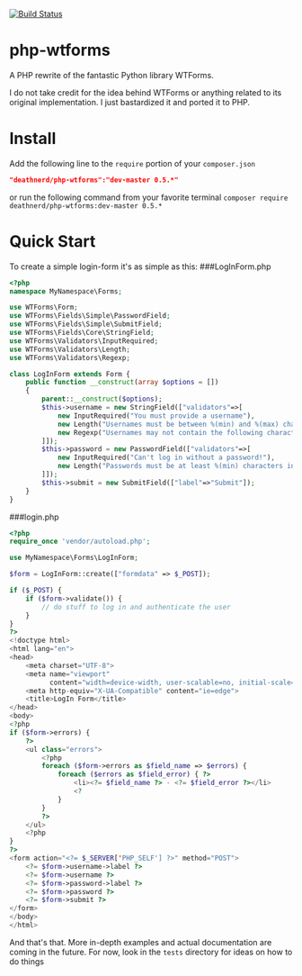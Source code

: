 [![Build Status](https://travis-ci.org/Deathnerd/php-wtforms.svg?branch=master)](https://travis-ci.org/Deathnerd/php-wtforms)
# php-wtforms
A PHP rewrite of the fantastic Python library WTForms. 

I do not take credit for the idea behind WTForms or anything related to its original implementation. I just bastardized it and ported it to PHP. 

# Install
Add the following line to the `require` portion of your `composer.json`
```json
"deathnerd/php-wtforms":"dev-master 0.5.*"
```
or run the following command from your favorite terminal
`composer require deathnerd/php-wtforms:dev-master 0.5.*`

# Quick Start
To create a simple login-form it's as simple as this:
###LogInForm.php
```php
<?php
namespace MyNamespace\Forms;

use WTForms\Form;
use WTForms\Fields\Simple\PasswordField;
use WTForms\Fields\Simple\SubmitField;
use WTForms\Fields\Core\StringField;
use WTForms\Validators\InputRequired;
use WTForms\Validators\Length;
use WTForms\Validators\Regexp;

class LogInForm extends Form {
    public function __construct(array $options = [])
    {
        parent::__construct($options);
        $this->username = new StringField(["validators"=>[
            new InputRequired("You must provide a username"),
            new Length("Usernames must be between %(min) and %(max) characters long", ["min"=>3, "max"=>10]),
            new Regexp("Usernames may not contain the following characters: ;-/@", ["regex"=>'/^((?!;\\-\\/@).)*$/'])
        ]]);
        $this->password = new PasswordField(["validators"=>[
            new InputRequired("Can't log in without a password!"),
            new Length("Passwords must be at least %(min) characters in length", ["min"=>5])
        ]]);
        $this->submit = new SubmitField(["label"=>"Submit"]);
    }
}
```
###login.php
```php
<?php
require_once 'vendor/autoload.php';

use MyNamespace\Forms\LogInForm;

$form = LogInForm::create(["formdata" => $_POST]);

if ($_POST) {
    if ($form->validate()) {
        // do stuff to log in and authenticate the user
    }
}
?>
<!doctype html>
<html lang="en">
<head>
    <meta charset="UTF-8">
    <meta name="viewport"
          content="width=device-width, user-scalable=no, initial-scale=1.0, maximum-scale=1.0, minimum-scale=1.0">
    <meta http-equiv="X-UA-Compatible" content="ie=edge">
    <title>LogIn Form</title>
</head>
<body>
<?php
if ($form->errors) {
    ?>
    <ul class="errors">
        <?php
        foreach ($form->errors as $field_name => $errors) {
            foreach ($errors as $field_error) { ?>
                <li><?= $field_name ?> - <?= $field_error ?></li>
                <?
            }
        }
        ?>
    </ul>
    <?php
}
?>
<form action="<?= $_SERVER['PHP_SELF'] ?>" method="POST">
    <?= $form->username->label ?>
    <?= $form->username ?>
    <?= $form->password->label ?>
    <?= $form->password ?>
    <?= $form->submit ?>
</form>
</body>
</html>
```

And that's that. More in-depth examples and actual documentation are coming in the future. For now, look in the `tests` directory for ideas on how to do things
